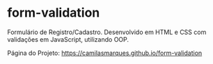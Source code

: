 # form-validation
Formulário de Registro/Cadastro. Desenvolvido em HTML e CSS com validações em JavaScript, utilizando OOP.

Página do Projeto: https://camilasmarques.github.io/form-validation
